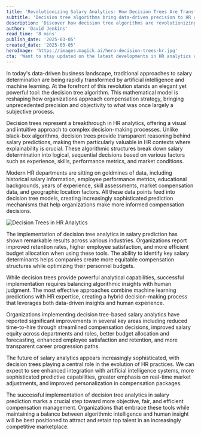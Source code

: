 ```yaml
---
title: 'Revolutionizing Salary Analytics: How Decision Trees Are Transforming HR Decision-Making'
subtitle: 'Decision tree algorithms bring data-driven precision to HR compensation strategies'
description: 'Discover how decision tree algorithms are revolutionizing salary analytics in HR, bringing data-driven precision and fairness to compensation decisions. Learn about the transformation of traditional HR practices through machine learning and how organizations are achieving better outcomes in talent management and retention.'
author: 'David Jenkins'
read_time: '8 mins'
publish_date: '2025-03-05'
created_date: '2025-03-05'
heroImage: 'https://images.magick.ai/hero-decision-trees-hr.jpg'
cta: 'Want to stay updated on the latest developments in HR analytics and technology? Follow us on LinkedIn for exclusive insights and expert perspectives on the future of human resources.'
---
```


In today's data-driven business landscape, traditional approaches to salary determination are being rapidly transformed by artificial intelligence and machine learning. At the forefront of this revolution stands an elegant yet powerful tool: the decision tree algorithm. This mathematical model is reshaping how organizations approach compensation strategy, bringing unprecedented precision and objectivity to what was once largely a subjective process.

Decision trees represent a breakthrough in HR analytics, offering a visual and intuitive approach to complex decision-making processes. Unlike black-box algorithms, decision trees provide transparent reasoning behind salary predictions, making them particularly valuable in HR contexts where explainability is crucial. These algorithmic structures break down salary determination into logical, sequential decisions based on various factors such as experience, skills, performance metrics, and market conditions.

Modern HR departments are sitting on goldmines of data, including historical salary information, employee performance metrics, educational backgrounds, years of experience, skill assessments, market compensation data, and geographic location factors. All these data points feed into decision tree models, creating increasingly sophisticated prediction mechanisms that help organizations make more informed compensation decisions.

![Decision Trees in HR Analytics](https://images.magick.ai/inline-decision-trees-model.jpg)

The implementation of decision tree analytics in salary prediction has shown remarkable results across various industries. Organizations report improved retention rates, higher employee satisfaction, and more efficient budget allocation when using these tools. The ability to identify key salary determinants helps companies create more equitable compensation structures while optimizing their personnel budgets.

While decision trees provide powerful analytical capabilities, successful implementation requires balancing algorithmic insights with human judgment. The most effective approaches combine machine learning predictions with HR expertise, creating a hybrid decision-making process that leverages both data-driven insights and human experience.

Organizations implementing decision tree-based salary analytics have reported significant improvements in several key areas including reduced time-to-hire through streamlined compensation decisions, improved salary equity across departments and roles, better budget allocation and forecasting, enhanced employee satisfaction and retention, and more transparent career progression paths.

The future of salary analytics appears increasingly sophisticated, with decision trees playing a central role in the evolution of HR practices. We can expect to see enhanced integration with artificial intelligence systems, more sophisticated predictive capabilities, greater emphasis on real-time market adjustments, and improved personalization in compensation packages.

The successful implementation of decision tree analytics in salary prediction marks a crucial step toward more objective, fair, and efficient compensation management. Organizations that embrace these tools while maintaining a balance between algorithmic intelligence and human insight will be best positioned to attract and retain top talent in an increasingly competitive marketplace.